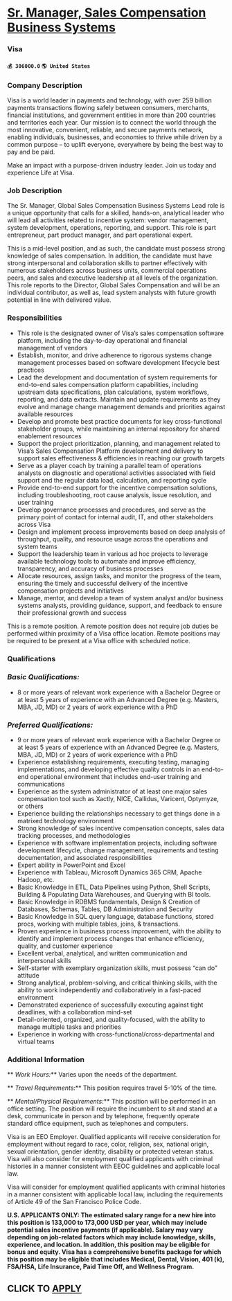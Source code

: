 # [Sr. Manager, Sales Compensation Business Systems](https://www.remotewlb.com/apply/sr-manager-sales-compensation-business-systems)  
### Visa  
#### `💰 306000.0` `🌎 United States`  

### Company Description

Visa is a world leader in payments and technology, with over 259 billion payments transactions flowing safely between consumers, merchants, financial institutions, and government entities in more than 200 countries and territories each year. Our mission is to connect the world through the most innovative, convenient, reliable, and secure payments network, enabling individuals, businesses, and economies to thrive while driven by a common purpose – to uplift everyone, everywhere by being the best way to pay and be paid.

Make an impact with a purpose-driven industry leader. Join us today and experience Life at Visa.

### Job Description

The Sr. Manager, Global Sales Compensation Business Systems Lead role is a unique opportunity that calls for a skilled, hands-on, analytical leader who will lead all activities related to incentive system: vendor management, system development, operations, reporting, and support. This role is part entrepreneur, part product manager, and part operational expert.

This is a mid-level position, and as such, the candidate must possess strong knowledge of sales compensation. In addition, the candidate must have strong interpersonal and collaboration skills to partner effectively with numerous stakeholders across business units, commercial operations peers, and sales and executive leadership at all levels of the organization. This role reports to the Director, Global Sales Compensation and will be an individual contributor, as well as, lead system analysts with future growth potential in line with delivered value.

### Responsibilities

  * This role is the designated owner of Visa’s sales compensation software platform, including the day-to-day operational and financial management of vendors
  * Establish, monitor, and drive adherence to rigorous systems change management processes based on software development lifecycle best practices
  * Lead the development and documentation of system requirements for end-to-end sales compensation platform capabilities, including upstream data specifications, plan calculations, system workflows, reporting, and data extracts. Maintain and update requirements as they evolve and manage change management demands and priorities against available resources
  * Develop and promote best practice documents for key cross-functional stakeholder groups, while maintaining an internal repository for shared enablement resources
  * Support the project prioritization, planning, and management related to Visa’s Sales Compensation Platform development and delivery to support sales effectiveness & efficiencies in reaching our growth targets
  * Serve as a player coach by training a parallel team of operations analysts on diagnostic and operational activities associated with field support and the regular data load, calculation, and reporting cycle
  * Provide end-to-end support for the incentive compensation solutions, including troubleshooting, root cause analysis, issue resolution, and user training
  * Develop governance processes and procedures, and serve as the primary point of contact for internal audit, IT, and other stakeholders across Visa
  * Design and implement process improvements based on deep analysis of throughput, quality, and resource usage across the operations and system teams
  * Support the leadership team in various ad hoc projects to leverage available technology tools to automate and improve efficiency, transparency, and accuracy of business processes
  * Allocate resources, assign tasks, and monitor the progress of the team, ensuring the timely and successful delivery of the incentive compensation projects and initiatives
  * Manage, mentor, and develop a team of system analyst and/or business systems analysts, providing guidance, support, and feedback to ensure their professional growth and success

This is a remote position. A remote position does not require job duties be performed within proximity of a Visa office location. Remote positions may be required to be present at a Visa office with scheduled notice.

### Qualifications

###  _Basic Qualifications:_

  * 8 or more years of relevant work experience with a Bachelor Degree or at least 5 years of experience with an Advanced Degree (e.g. Masters, MBA, JD, MD) or 2 years of work experience with a PhD

###  _Preferred Qualifications:_

  * 9 or more years of relevant work experience with a Bachelor Degree or at least 5 years of experience with an Advanced Degree (e.g. Masters, MBA, JD, MD) or 2 years of work experience with a PhD
  * Experience establishing requirements, executing testing, managing implementations, and developing effective quality controls in an end-to-end operational environment that includes end-user training and communications
  * Experience as the system administrator of at least one major sales compensation tool such as Xactly, NICE, Callidus, Varicent, Optymyze, or others
  * Experience building the relationships necessary to get things done in a matrixed technology environment
  * Strong knowledge of sales incentive compensation concepts, sales data tracking processes, and methodologies
  * Experience with software implementation projects, including software development lifecycle, change management, requirements and testing documentation, and associated responsibilities
  * Expert ability in PowerPoint and Excel
  * Experience with Tableau, Microsoft Dynamics 365 CRM, Apache Hadoop, etc.
  * Basic Knowledge in ETL, Data Pipelines using Python, Shell Scripts, Building & Populating Data Warehouses, and Querying with BI tools.
  * Basic Knowledge in RDBMS fundamentals, Design & Creation of Databases, Schemas, Tables, DB Administration and Security
  * Basic Knowledge in SQL query language, database functions, stored procs, working with multiple tables, joins, & transactions.
  * Proven experience in business process improvement, with the ability to identify and implement process changes that enhance efficiency, quality, and customer experience
  * Excellent verbal, analytical, and written communication and interpersonal skills
  * Self-starter with exemplary organization skills, must possess “can do” attitude
  * Strong analytical, problem-solving, and critical thinking skills, with the ability to work independently and collaboratively in a fast-paced environment
  * Demonstrated experience of successfully executing against tight deadlines, with a collaboration mind-set
  * Detail-oriented, organized, and quality-focused, with the ability to manage multiple tasks and priorities
  * Experience in working with cross-functional/cross-departmental and virtual teams

### Additional Information

 ** _Work Hours:_** Varies upon the needs of the department.

 ** _Travel Requirements:_** This position requires travel 5-10% of the time.

 ** _Mental/Physical Requirements:_** This position will be performed in an office setting. The position will require the incumbent to sit and stand at a desk, communicate in person and by telephone, frequently operate standard office equipment, such as telephones and computers.

Visa is an EEO Employer. Qualified applicants will receive consideration for employment without regard to race, color, religion, sex, national origin, sexual orientation, gender identity, disability or protected veteran status. Visa will also consider for employment qualified applicants with criminal histories in a manner consistent with EEOC guidelines and applicable local law.

Visa will consider for employment qualified applicants with criminal histories in a manner consistent with applicable local law, including the requirements of Article 49 of the San Francisco Police Code.

 **U.S. APPLICANTS ONLY: The estimated salary range for a new hire into this position is 133,000 to 173,000 USD per year, which may include potential sales incentive payments (if applicable). Salary may vary depending on job-related factors which may include knowledge, skills, experience, and location. In addition, this position may be eligible for bonus and equity. Visa has a comprehensive benefits package for which this position may be eligible that includes Medical, Dental, Vision, 401 (k), FSA/HSA, Life Insurance, Paid Time Off, and Wellness Program.**

  
## CLICK TO [APPLY](https://www.remotewlb.com/apply/sr-manager-sales-compensation-business-systems)

